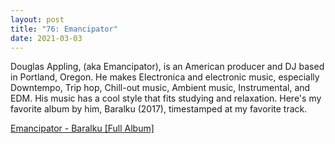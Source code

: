 ```yaml
---
layout: post
title: "76: Emancipator"
date: 2021-03-03
---
```


Douglas Appling, (aka Emancipator), is an American producer and DJ based in Portland, Oregon. He makes Electronica and electronic music, especially Downtempo, Trip hop, Chill-out music, Ambient music, Instrumental, and EDM. His music has a cool style that fits studying and relaxation. Here's my favorite album by him, Baralku (2017), timestamped at my favorite track.

[Emancipator - Baralku [Full Album]](https://youtu.be/aetXvu6G1eQ?t=1184)